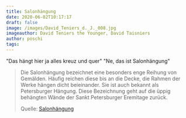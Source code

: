 ```yaml
---
title: Salonhängung
date: 2020-06-02T10:17:17
draft: false
image: /images/David_Teniers_d._J._008.jpg
imageauthor: David Teniers the Younger, David Taisniers
author: poschi
tags: 
---
```


"Das hängt hier ja alles kreuz und quer" "Ne, das ist Salonhängung"

> Die Salonhängung bezeichnet eine besonders enge Reihung von Gemälden. Häufig
> reichen diese bis an die Decke, die Rahmen der Werke hängen dicht beieinander.
> Sie ist auch bekannt als Petersburger Hängung. Diese Bezeichnung geht auf die
> üppig behängten Wände der Sankt Petersburger Eremitage zurück.
>
> Quelle: [Salonhängung](https://de.wikipedia.org/wiki/Salonh%C3%A4ngung)
